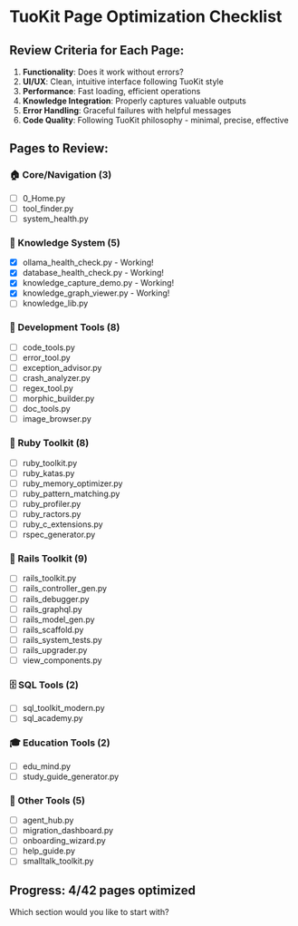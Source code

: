 # TuoKit Page Optimization Checklist

## Review Criteria for Each Page:
1. **Functionality**: Does it work without errors?
2. **UI/UX**: Clean, intuitive interface following TuoKit style
3. **Performance**: Fast loading, efficient operations
4. **Knowledge Integration**: Properly captures valuable outputs
5. **Error Handling**: Graceful failures with helpful messages
6. **Code Quality**: Following TuoKit philosophy - minimal, precise, effective

## Pages to Review:

### 🏠 Core/Navigation (3)
- [ ] 0_Home.py
- [ ] tool_finder.py
- [ ] system_health.py

### 🧠 Knowledge System (5)
- [x] ollama_health_check.py - Working! 
- [x] database_health_check.py - Working!
- [x] knowledge_capture_demo.py - Working!
- [x] knowledge_graph_viewer.py - Working!
- [ ] knowledge_lib.py

### 🔧 Development Tools (8)
- [ ] code_tools.py
- [ ] error_tool.py
- [ ] exception_advisor.py
- [ ] crash_analyzer.py
- [ ] regex_tool.py
- [ ] morphic_builder.py
- [ ] doc_tools.py
- [ ] image_browser.py

### 💎 Ruby Toolkit (8)
- [ ] ruby_toolkit.py
- [ ] ruby_katas.py
- [ ] ruby_memory_optimizer.py
- [ ] ruby_pattern_matching.py
- [ ] ruby_profiler.py
- [ ] ruby_ractors.py
- [ ] ruby_c_extensions.py
- [ ] rspec_generator.py

### 🚂 Rails Toolkit (9)
- [ ] rails_toolkit.py
- [ ] rails_controller_gen.py
- [ ] rails_debugger.py
- [ ] rails_graphql.py
- [ ] rails_model_gen.py
- [ ] rails_scaffold.py
- [ ] rails_system_tests.py
- [ ] rails_upgrader.py
- [ ] view_components.py

### 🗄️ SQL Tools (2)
- [ ] sql_toolkit_modern.py
- [ ] sql_academy.py

### 🎓 Education Tools (2)
- [ ] edu_mind.py
- [ ] study_guide_generator.py

### 🔄 Other Tools (5)
- [ ] agent_hub.py
- [ ] migration_dashboard.py
- [ ] onboarding_wizard.py
- [ ] help_guide.py
- [ ] smalltalk_toolkit.py

## Progress: 4/42 pages optimized

Which section would you like to start with?